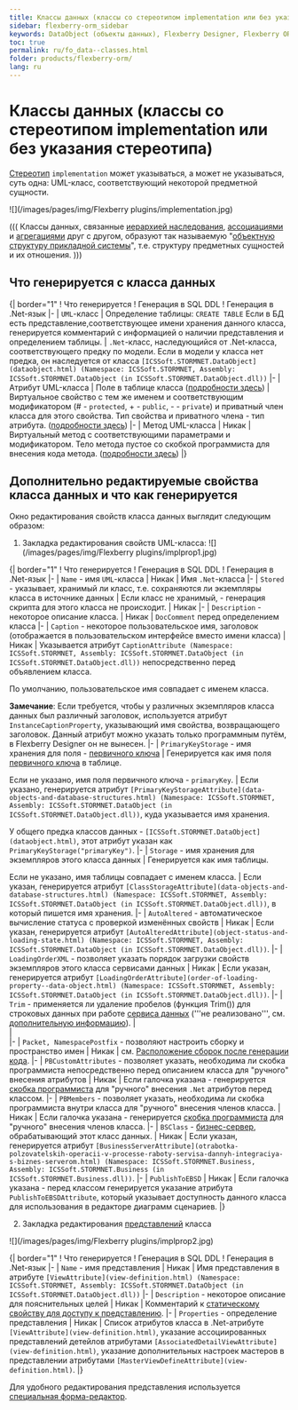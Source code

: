 ```yaml
---
title: Классы данных (классы со стереотипом implementation или без указания стереотипа) и их свойства 
sidebar: flexberry-orm_sidebar
keywords: DataObject (объекты данных), Flexberry Designer, Flexberry ORM, Public
toc: true
permalink: ru/fo_data--classes.html
folder: products/flexberry-orm/
lang: ru
---
```


# Классы данных (классы со стереотипом implementation или без указания стереотипа)
[Стереотип](key-concepts-flexberry-designer.html) `implementation` может указываться, а может не указываться, суть одна: UML-класс, соответствующий некоторой предметной сущности.

![](/images/pages/img/Flexberry plugins/implementation.jpg)

(((
<msg type=important>Классы данных, связанные [иерархией наследования](inheritance.html), [ассоциациями](master--association.html) и [агрегациями](detail-associations-and-their-properties.html) друг с другом, образуют так называемую "[объектную структуру прикладной системы](key-concepts-flexberry-designer.html)", т.е. структуру предметных сущностей и их отношения.</msg>
)))

## Что генерируется с класса данных

{| border="1"
! Что генерируется
! Генерация в SQL DDL
! Генерация в .Net-язык
|-
| `UML`-класс
| Определение таблицы: `CREATE TABLE`
Если в БД есть представление,соответствующее имени хранения данного класса, генерируется комментарий с информацией о наличии представления и определением таблицы.
| `.Net`-класс, наследующийся от .Net-класса, соответствующего предку по модели. Если в модели у класса нет предка, он наследуется от класса `[ICSSoft.STORMNET.DataObject](dataobject.html) (Namespace: ICSSoft.STORMNET, Assembly: ICSSoft.STORMNET.DataObject (in ICSSoft.STORMNET.DataObject.dll))`
|-
| Атрибут UML-класса
| Поле в таблице класса ([подробности здесь](attributes-class-data.html))
| Виртуальное свойство с тем же именем и соответствующим модификатором (# - `protected`, + - `public`, - - `private`) и приватный член класса для этого свойства.
Тип свойства и приватного члена - тип атрибута.
 ([подробности здесь](attributes-class-data.html))
|-
| Метод UML-класса
| Никак
| Виртуальный метод с соответствующими параметрами и модификатором. Тело метода пустое со скобкой программиста для внесения кода метода. ([подробности здесь](class-methods-and-method-parameters.html))
|}


## Дополнительно редактируемые свойства класса данных и что как генерируется
Окно редактирования свойств класса данных выглядит следующим образом:

1. Закладка редактирования свойств UML-класса:
![](/images/pages/img/Flexberry plugins/implprop1.jpg)

{| border="1"
! Что генерируется
! Генерация в SQL DDL
! Генерация в .Net-язык
|-
| `Name` - имя `UML`-класса
| Никак
| Имя `.Net`-класса
|-
| `Stored` - указывает, хранимый ли класс, т.е. сохраняются ли экземпляры класса в источнике данных
| Если класс не хранимый, - генерация скрипта для этого класса не происходит.
| Никак
|-
| `Description` - некоторое описание класса.
| Никак
| `DocComment` перед определением класса
|-
| `Caption` - некоторое пользовательское имя, заголовок (отображается в пользовательском интерфейсе вместо имени класса)
| Никак
| Указывается атрибут `CaptionAttribute (Namespace: ICSSoft.STORMNET, Assembly: ICSSoft.STORMNET.DataObject (in ICSSoft.STORMNET.DataObject.dll))` непосредственно перед объявлением класса.

 По умолчанию, пользовательское имя совпадает с именем класса.

__Замечание__: Если требуется, чтобы у различных экземпляров класса данных был различный заголовок, используется атрибут `InstanceCaptionProperty`, указывающий имя свойства, возвращающего заголовок. Данный атрибут можно указать только программным путём, в Flexberry Designer он не вынесен.
|-
| `PrimaryKeyStorage` - имя хранения для поля - [первичного ключа](primary-keys-objects.html)
| Генерируется как имя поля [первичного ключа](primary-keys-objects.html) в таблице.

Если не указано, имя поля первичного ключа - `primaryKey`.
| Если указано, генерируется атрибут `[PrimaryKeyStorageAttribute](data-objects-and-database-structures.html) (Namespace: ICSSoft.STORMNET, Assembly: ICSSoft.STORMNET.DataObject (in ICSSoft.STORMNET.DataObject.dll))`, куда указывается имя хранения.

У общего предка классов данных - `[ICSSoft.STORMNET.DataObject](dataobject.html)`, этот атрибут указан как `PrimaryKeyStorage("primaryKey")`.
|-
| `Storage` - имя хранения для экземпляров этого класса данных
| Генерируется как имя таблицы.

Если не указано, имя таблицы совпадает с именем класса.
| Если указан, генерируется атрибут `[ClassStorageAttribute](data-objects-and-database-structures.html) (Namespace: ICSSoft.STORMNET, Assembly: ICSSoft.STORMNET.DataObject (in ICSSoft.STORMNET.DataObject.dll))`, в который пишется имя хранения.
|-
| `AutoAltered` - автоматическое вычисление статуса с проверкой изменённых свойств 
| Никак
| Если указан, генерируется атрибут `[AutoAlteredAttribute](object-status-and-loading-state.html) (Namespace: ICSSoft.STORMNET, Assembly: ICSSoft.STORMNET.DataObject (in ICSSoft.STORMNET.DataObject.dll))`.
|-
| `LoadingOrderXML` - позволяет указать порядок загрузки свойств экземпляров этого класса сервисами данных
| Никак
| Если указан, генерируется атрибут `[LoadingOrderAttribute](order-of-loading-property--data-object.html) (Namespace: ICSSoft.STORMNET, Assembly: ICSSoft.STORMNET.DataObject (in ICSSoft.STORMNET.DataObject.dll))`.
|-
| `Trim` - применяется ли удаление пробелов (функция Trim()) для строковых данных при работе [сервиса данных](data-service.html)
('''не реализовано''', см. [дополнительную информацию](trimmed-string-storage.html)).
|    
|   
|-
| `Packet, NamespacePostfix` - позволяют настроить сборку и пространство имен
| Никак
| см. [Расположение сборок после генерации кода](location-assembly-after-code-generation.html).
|-
| `PBCustomAttributes` - позволяет указать, необходима ли скобка программиста непосредственно перед описанием класса для "ручного" внесения атрибутов 
| Никак
| Если галочка указана - генерируется [скобка программиста](programmer-brackets.html) для "ручного" внесения `.Net` атрибутов перед классом.
|-
| `PBMembers` - позволяет указать, необходима ли скобка программиста внутри класса для "ручного" внесения членов класса.
| Никак
| Если галочка указана - генерируется [скобка программиста](programmer-brackets.html) для "ручного" внесения членов класса.
|-
| `BSClass` - [бизнес-сервер](business-servers.html), обрабатывающий этот класс данных.
| Никак
| Если указан, генерируется атрибут `[BusinessServerAttribute](otrabotka-polzovatelskih-operacii-v-processe-raboty-servisa-dannyh-integraciya-s-biznes-serverom.html) (Namespace: ICSSoft.STORMNET.Business, Assembly: ICSSoft.STORMNET.Business (in ICSSoft.STORMNET.Business.dll))`.
|-
| `PublishToEBSD`
| Никак
| Если галочка указана - перед классом генерируется указание атрибута `PublishToEBSDAttribute`, который указывает доступность данного класса для использования в редакторе диаграмм сценариев.
|}

2. Закладка редактирования [представлений](view-definition.html) класса


![](/images/pages/img/Flexberry plugins/implprop2.jpg)

{| border="1"
! Что генерируется
! Генерация в SQL DDL
! Генерация в .Net-язык
|-
| `Name` - имя представления
| Никак
| Имя представления в атрибуте `[ViewAttribute](view-definition.html) (Namespace: ICSSoft.STORMNET, Assembly: ICSSoft.STORMNET.DataObject (in ICSSoft.STORMNET.DataObject.dll))`
|-
| `Description` - некоторое описание для пояснительных целей
| Никак
| Комментарий к [статическому свойству для доступу к представлению](static--view--accessors.html).
|-
| `Properties` - определение представления
| Никак
| Список атрибутов класса в .Net-атрибуте `[ViewAttribute](view-definition.html)`, указание ассоциированных представлений детейлов атрибутами `[AssociatedDetailViewAttribute](view-definition.html)`, указание дополнительных настроек мастеров в представлении атрибутами `[MasterViewDefineAttribute](view-definition.html)`.
|}

Для удобного редактирования представления используется [специальная форма-редактор](view-edit-form.html).
